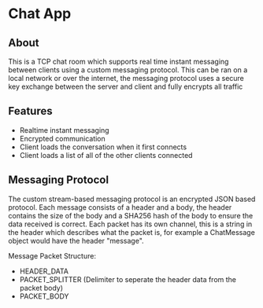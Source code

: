 
# Chat App

## About

This is a TCP chat room which supports real time instant messaging between clients using a custom messaging protocol. This can be ran on a local network or over the internet, the messaging protocol uses a secure key exchange between the server and client and fully encrypts all traffic

## Features

- Realtime instant messaging
- Encrypted communication
- Client loads the conversation when it first connects
- Client loads a list of all of the other clients connected

## Messaging Protocol

The custom stream-based messaging protocol is an encrypted JSON based protocol. Each message consists of a header and a body, the header contains the size of the body and a SHA256 hash of the body to ensure the data received is correct. Each packet has its own channel, this is a string in the header which describes what the packet is, for example a ChatMessage object would have the header "message".

Message Packet Structure:
- HEADER_DATA
- PACKET_SPLITTER (Delimiter to seperate the header data from the packet body)
- PACKET_BODY
